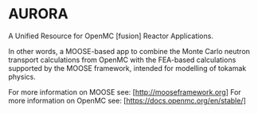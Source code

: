 AURORA
=====

A Unified Resource for OpenMC [fusion] Reactor Applications.

In other words, a MOOSE-based app to combine the Monte Carlo neutron transport calculations from OpenMC with the FEA-based calculations supported by the MOOSE framework, intended for modelling of tokamak physics.

For more information on MOOSE see: [http://mooseframework.org]
For more information on OpenMC see: [https://docs.openmc.org/en/stable/]
